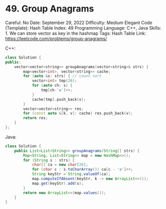 # 49. Group Anagrams

Careful: No
Date: September 29, 2022
Difficulty: Medium
Elegant Code (Template): Hash Table
Index: 49
Programming Language: C++, Java
Skills: 1. We can store vector as key in the hashmap
Tags: Hash Table
Link: https://leetcode.com/problems/group-anagrams/

C++:

```cpp
class Solution {
public:
    vector<vector<string>> groupAnagrams(vector<string>& strs) {
        map<vector<int>, vector<string>> cache;
        for (auto &s: strs) { // count sort
            vector<int> tmp(26);
            for (auto ch: s) {
                tmp[ch-'a']++;
            }
            cache[tmp].push_back(s);
        }
        vector<vector<string>> res;
        for (const auto &[k, v]: cache) res.push_back(v);
        return res;
    }
};
```

Java:

```java
class Solution {
    public List<List<String>> groupAnagrams(String[] strs) {
        Map<String, List<String>> map = new HashMap<>();
        for (String s : strs) {
            char[] ca = new char[26];
            for (char c : s.toCharArray()) ca[c - 'a']++;
            String keyStr = String.valueOf(ca);
            map.computeIfAbsent(keyStr, k -> new ArrayList<>());
            map.get(keyStr).add(s);
        }
        return new ArrayList<>(map.values());
    }
}
```